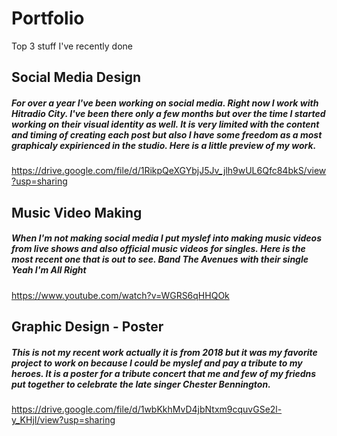 # Portfolio
Top 3 stuff I've recently done


## Social Media Design
##### For over a year I've been working on social media. Right now I work with Hitradio City. I've been there only a few months but over the time I started working on their visual identity as well. It is very limited with the content and timing of creating each post but also I have some freedom as a most graphicaly expirienced in the studio. Here is a little preview of my work.

https://drive.google.com/file/d/1RikpQeXGYbjJ5Jv_jlh9wUL6Qfc84bkS/view?usp=sharing 

## Music Video Making
##### When I'm not making social media I put myslef into making music videos from live shows and also official music videos for singles. Here is the most recent one that is out to see. Band The Avenues with their single Yeah I'm All Right

https://www.youtube.com/watch?v=WGRS6qHHQOk

## Graphic Design - Poster
##### This is not my recent work actually it is from 2018 but it was my favorite project to work on because I could be myslef and pay a tribute to my heroes. It is a poster for a tribute concert that me and few of my friedns put together to celebrate the late singer Chester Bennington. 

https://drive.google.com/file/d/1wbKkhMvD4jbNtxm9cquvGSe2l-y_KHjI/view?usp=sharing
